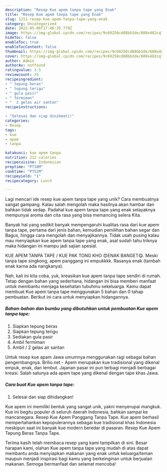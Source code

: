 ```yaml
---
description: "Resep Kue apem tanpa tape yang Enak"
title: "Resep Kue apem tanpa tape yang Enak"
slug: 1211-resep-kue-apem-tanpa-tape-yang-enak
category: Uncategorized
date: 2022-05-06T17:46:35.779Z
image: https://img-global.cpcdn.com/recipes/9c69250cd88bb3de/680x482cq70/kue-apem-tanpa-tape-foto-resep-utama.jpg
hideToc: false
enableToc: true
enableTocContent: false
thumbnail: https://img-global.cpcdn.com/recipes/9c69250cd88bb3de/680x482cq70/kue-apem-tanpa-tape-foto-resep-utama.jpg
cover: https://img-global.cpcdn.com/recipes/9c69250cd88bb3de/680x482cq70/kue-apem-tanpa-tape-foto-resep-utama.jpg
author: Admin
authorAv: notfound
ratingvalue: 3.5
reviewcount: 24
recipeingredient:
- " tepung beras"
- " tepung terigu"
- " gula pasir"
- " fermiman"
- "  2 gelas air santan"
recipeinstructions:

- "Selesai dan siap dinikmati!"
categories:
- Resep
tags:
- kue
- apem
- tanpa

katakunci: kue apem tanpa 
nutrition: 212 calories
recipecuisine: Indonesian
preptime: "PT18M"
cooktime: "PT52M"
recipeyield: "1"
recipecategory: Lunch

---
```





Lagi mencari ide resep kue apem tanpa tape yang unik? Cara membuatnya sangat gampang. Kalau salah mengolah maka hasilnya akan hambar dan bahkan tidak sedap. Padahal kue apem tanpa tape yang enak selayaknya mempunyai aroma dan cita rasa yang bisa memancing selera Kita.





Banyak hal yang sedikit banyak mempengaruhi kualitas rasa dari kue apem tanpa tape, pertama dari jenis bahan, kemudian pemilihan bahan segar dan Bagus, hingga cara mengolah dan menyajikannya. Tidak usah pusing kalau mau menyiapkan kue apem tanpa tape yang enak,      asal sudah tahu triknya maka hidangan ini mampu jadi sajian spesial.














KUE APEM TANPA TAPE / KUE PAK TONG KHO 😍ENAK BANGET😋. Meski tanpa tape singkong, apem panggang ini empukkkk. Rasanya enak (tambah enak karna ada nangkanya).






Nah, kali ini kita coba, yuk, kreasikan kue apem tanpa tape sendiri di rumah. Tetap dengan bahan yang sederhana, hidangan ini bisa memberi manfaat untuk membantu menjaga kesehatan tubuhmu sekeluarga. Kamu dapat membuat Kue apem tanpa tape menggunakan 5 bahan dan 0 tahap pembuatan. Berikut ini cara untuk menyiapkan hidangannya.

<!--inarticleads1-->

##### Bahan-bahan dan bumbu yang dibutuhkan untuk pembuatan Kue apem tanpa tape:

1. Siapkan  tepung beras
1. Siapkan  tepung terigu
1. Sediakan  gula pasir
1. Ambil  fermiman
1. Ambil  / 2 gelas air santan


Untuk resep kue apam Jawa umumnya menggunakan ragi sebagai bahan pengembangnya. Brilio.net - Apem merupakan kue tradisional yang dikenal empuk, enak, dan lembut. Jajanan pasar ini pun terbagi menjadi berbagai kreasi. Salah satunya ada apem tape yang dikenal dengan tape khas Jawa. 

<!--inarticleads2-->

##### Cara buat Kue apem tanpa tape:


1. Selesai dan siap dihidangkan!

Kue apem ini memiliki bentuk yang sangat unik, yakni menyerupai mangkuk. Kue ini begitu populer di seluruh daerah Indonesia, bahkan sampai ke mancanegara. Resep Kue Apem Panggang Tanpa Tape. Kue apem berhasil mempertahankan kepopulerannya sebagai kue tradisional khas Indonesia meskipun saat ini banyak kue modern beredar di pasaran. Resep Kue Apem Tepung Beras Tanpa Tape. 

Terima kasih telah membaca resep yang kami tampilkan di sini. Besar harapan kami, olahan Kue apem tanpa tape yang mudah di atas dapat membantu anda menyiapkan makanan yang enak untuk keluarga/teman maupun menjadi inspirasi bagi kamu yang berkeinginan untuk berjualan makanan. Semoga bermanfaat dan selamat mencoba!
